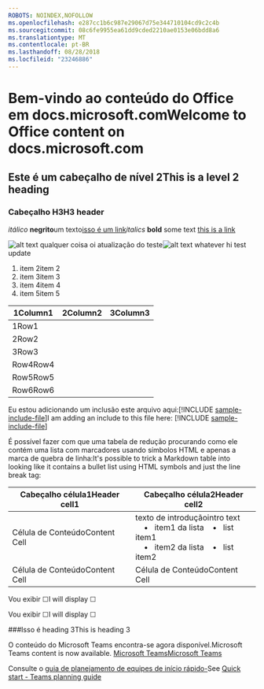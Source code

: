 ```yaml
---
ROBOTS: NOINDEX,NOFOLLOW
ms.openlocfilehash: e287cc1b6c987e29067d75e344710104cd9c2c4b
ms.sourcegitcommit: 08c6fe9955ea61dd9cded2210ae0153e06bdd8a6
ms.translationtype: MT
ms.contentlocale: pt-BR
ms.lasthandoff: 08/28/2018
ms.locfileid: "23246886"
---
```

# <a name="welcome-to-office-content-on-docsmicrosoftcom"></a><span data-ttu-id="6c3c6-101">Bem-vindo ao conteúdo do Office em docs.microsoft.com</span><span class="sxs-lookup"><span data-stu-id="6c3c6-101">Welcome to Office content on docs.microsoft.com</span></span>
## <a name="this-is-a-level-2-heading"></a><span data-ttu-id="6c3c6-102">Este é um cabeçalho de nível 2</span><span class="sxs-lookup"><span data-stu-id="6c3c6-102">This is a level 2 heading</span></span>
### <a name="h3-header"></a><span data-ttu-id="6c3c6-103">Cabeçalho H3</span><span class="sxs-lookup"><span data-stu-id="6c3c6-103">H3 header</span></span>

<span data-ttu-id="6c3c6-104">*itálico*
**negrito**um texto[isso é um link](Office-365-groups.md)</span><span class="sxs-lookup"><span data-stu-id="6c3c6-104">*italics*
**bold** some text [this is a link](Office-365-groups.md)</span></span>

<span data-ttu-id="6c3c6-105">![alt text qualquer coisa](media/Overview-Microsoft-Teams-image1.png) oi atualização do teste</span><span class="sxs-lookup"><span data-stu-id="6c3c6-105">![alt text whatever](media/Overview-Microsoft-Teams-image1.png) hi test update</span></span>
1. <span data-ttu-id="6c3c6-106">item 2</span><span class="sxs-lookup"><span data-stu-id="6c3c6-106">item 2</span></span>
2. <span data-ttu-id="6c3c6-107">item 3</span><span class="sxs-lookup"><span data-stu-id="6c3c6-107">item 3</span></span>
3. <span data-ttu-id="6c3c6-108">item 4</span><span class="sxs-lookup"><span data-stu-id="6c3c6-108">item 4</span></span>
4. <span data-ttu-id="6c3c6-109">item 5</span><span class="sxs-lookup"><span data-stu-id="6c3c6-109">item 5</span></span>


|<span data-ttu-id="6c3c6-110">1</span><span class="sxs-lookup"><span data-stu-id="6c3c6-110">Column1</span></span>  |<span data-ttu-id="6c3c6-111">2</span><span class="sxs-lookup"><span data-stu-id="6c3c6-111">Column2</span></span>  |<span data-ttu-id="6c3c6-112">3</span><span class="sxs-lookup"><span data-stu-id="6c3c6-112">Column3</span></span>  |
|---------|---------|---------|
|<span data-ttu-id="6c3c6-113">1</span><span class="sxs-lookup"><span data-stu-id="6c3c6-113">Row1</span></span>     |         |         |
|<span data-ttu-id="6c3c6-114">2</span><span class="sxs-lookup"><span data-stu-id="6c3c6-114">Row2</span></span>     |         |         |
|<span data-ttu-id="6c3c6-115">3</span><span class="sxs-lookup"><span data-stu-id="6c3c6-115">Row3</span></span>     |         |         |
|<span data-ttu-id="6c3c6-116">Row4</span><span class="sxs-lookup"><span data-stu-id="6c3c6-116">Row4</span></span>     |         |         |
|<span data-ttu-id="6c3c6-117">Row5</span><span class="sxs-lookup"><span data-stu-id="6c3c6-117">Row5</span></span>     |         |         |
|<span data-ttu-id="6c3c6-118">Row6</span><span class="sxs-lookup"><span data-stu-id="6c3c6-118">Row6</span></span>     |         |         |

<span data-ttu-id="6c3c6-119">Eu estou adicionando um inclusão este arquivo aqui:[!INCLUDE [sample-include-file](includes/sample-include-file.md)]</span><span class="sxs-lookup"><span data-stu-id="6c3c6-119">I am adding an include to this file here: [!INCLUDE [sample-include-file](includes/sample-include-file.md)]</span></span>


<span data-ttu-id="6c3c6-120">É possível fazer com que uma tabela de redução procurando como ele contém uma lista com marcadores usando símbolos HTML e apenas a marca de quebra de linha:</span><span class="sxs-lookup"><span data-stu-id="6c3c6-120">It's possible to trick a Markdown table into looking like it contains a bullet list using HTML symbols and just the line break tag:</span></span>

| <span data-ttu-id="6c3c6-121">Cabeçalho célula1</span><span class="sxs-lookup"><span data-stu-id="6c3c6-121">Header cell1</span></span> | <span data-ttu-id="6c3c6-122">Cabeçalho célula2</span><span class="sxs-lookup"><span data-stu-id="6c3c6-122">Header cell2</span></span> |
| ---          | ---          |
| <span data-ttu-id="6c3c6-123">Célula de Conteúdo</span><span class="sxs-lookup"><span data-stu-id="6c3c6-123">Content Cell</span></span> |<span data-ttu-id="6c3c6-124">texto de introdução</span><span class="sxs-lookup"><span data-stu-id="6c3c6-124">intro text</span></span> <br><span data-ttu-id="6c3c6-125">&nbsp;&nbsp;&nbsp; &bull;&nbsp;&nbsp; item1 da lista</span><span class="sxs-lookup"><span data-stu-id="6c3c6-125">&nbsp;&nbsp;&nbsp; &bull;&nbsp;&nbsp; list item1</span></span><br> <span data-ttu-id="6c3c6-126">&nbsp;&nbsp;&nbsp; &bull;&nbsp;&nbsp; item2 da lista</span><span class="sxs-lookup"><span data-stu-id="6c3c6-126">&nbsp;&nbsp;&nbsp; &bull;&nbsp;&nbsp; list item2</span></span>     |
| <span data-ttu-id="6c3c6-127">Célula de Conteúdo</span><span class="sxs-lookup"><span data-stu-id="6c3c6-127">Content Cell</span></span> | <span data-ttu-id="6c3c6-128">Célula de Conteúdo</span><span class="sxs-lookup"><span data-stu-id="6c3c6-128">Content Cell</span></span> |

<p><span data-ttu-id="6c3c6-129">Vou exibir &#9744;</span><span class="sxs-lookup"><span data-stu-id="6c3c6-129">I will display &#9744;</span></span></p>
<p><span data-ttu-id="6c3c6-130">Vou exibir &#x2610;</span><span class="sxs-lookup"><span data-stu-id="6c3c6-130">I will display &#x2610;</span></span></p>

###<a name="this-is-heading-3"></a><span data-ttu-id="6c3c6-131">Isso é heading 3</span><span class="sxs-lookup"><span data-stu-id="6c3c6-131">This is heading 3</span></span>

<span data-ttu-id="6c3c6-132">O conteúdo do Microsoft Teams encontra-se agora disponível.</span><span class="sxs-lookup"><span data-stu-id="6c3c6-132">Microsoft Teams content is now available.</span></span>
[<span data-ttu-id="6c3c6-133">Microsoft Teams</span><span class="sxs-lookup"><span data-stu-id="6c3c6-133">Microsoft Teams</span></span>](https://docs.microsoft.com/MicrosoftTeams)

<span data-ttu-id="6c3c6-134">Consulte o [guia de planejamento de equipes de início rápido-](quick-start-enable-Teams.md)</span><span class="sxs-lookup"><span data-stu-id="6c3c6-134">See [Quick start - Teams planning guide](quick-start-enable-Teams.md)</span></span>
